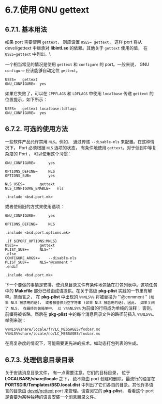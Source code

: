 # 6.7.使用 GNU gettext

## 6.7.1. 基本用法

如果 port 需要使用 `gettext`， 则应设置 `USES= gettext`， 这样 port 将从 devel/gettext 中继承对 **libintl.so** 的依赖。其他关于 `gettext` 使用的值， 在 `USES=gettext` 中列出。\

一个相当常见的情况是使用 `gettext` 和 `configure` 的 port。一般来说， GNU `configure` 应该能够自动定位  `gettext`。

```shell
USES=	gettext
GNU_CONFIGURE=	yes
```

如果它失败了，可以在 `CPPFLAGS` 和 `LDFLAGS` 中使用 `localbase` 传递 `gettext` 的位置提示，如下所示：

```shell
USES=	gettext localbase:ldflags
GNU_CONFIGURE=	yes
```

## 6.7.2. 可选的使用方法

一些软件产品允许禁用 `NLS`。例如， 通过传递 `--disable-nls` 来配置。在这种情况下，  Port 必须根据 `NLS` 选项的状态， 有条件地使用 `gettext`。对于低到中等复杂度的 Port ， 可以使用这个习惯：

```shell
GNU_CONFIGURE=		yes

OPTIONS_DEFINE=		NLS
OPTIONS_SUB=		yes

NLS_USES=		gettext
NLS_CONFIGURE_ENABLE=	nls

.include <bsd.port.mk>
```

或者使用旧的方式来使用选项：

```shell
GNU_CONFIGURE=		yes

OPTIONS_DEFINE=		NLS

.include <bsd.port.options.mk>

.if ${PORT_OPTIONS:MNLS}
USES+=			gettext
PLIST_SUB+=		NLS=""
.else
CONFIGURE_ARGS+=	--disable-nls
PLIST_SUB+=		NLS="@comment "
.endif

.include <bsd.port.mk>
```

下一个要做的事情是安排，使消息目录文件有条件地包括在打包列表中。这项任务中的 **Makefile** 部分已经由成语提供。在关于高级 **pkg-plist** 实践的一节里有解释。简而言之， 在 **pkg-plist** 中出现的 `%%NLS%%` 将被替换为 "\`@comment " `(如果 NLS 被禁用的话)， 或者被替换为空字符串 (如果 NLS 被启用的话)。因此， 如果关闭了 NLS， 在最终的装箱单中， 以 \%%NLS%%` 为前缀的行将成为单纯的注释； 否则， 前缀将被省略。然后在 **pkg-plist** 中的每个消息目录文件的路径前插入 `%%NLS%%`。举例来说：

```shell
%%NLS%%share/locale/fr/LC_MESSAGES/foobar.mo
%%NLS%%share/locale/no/LC_MESSAGES/foobar.mo
```

在高复杂度的情况下，可能需要更先进的技术，如动态打包列表的生成。

## 6.7.3. 处理信息目录目录

关于安装消息目录文件， 有一点需要注意。它们的目标目录， 位于 **LOCALBASE/share/locale** 之下， 绝不能由 port 创建和删除。最流行的语言在 **PORTSDIR/Templates/BSD.local.dist** 中列出了它们各自的目录。其他许多语言的目录由 [devel/gettext](https://cgit.freebsd.org/ports/tree/devel/gettext/) port 来管理。请查阅它的 **pkg-plist**， 看看这个 port 是否要为某种独特的语言安装一个消息目录文件。

